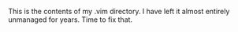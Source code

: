 This is the contents of my .vim directory.  I have left it almost entirely unmanaged for years.  Time to fix that.
